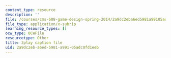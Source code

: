 ```yaml
---
content_type: resource
description: ''
file: /courses/cms-608-game-design-spring-2014/2a9dc2eba6ed5981a99105adc0fd1eeb_1506699.vtt
file_type: application/x-subrip
learning_resource_types: []
ocw_type: OCWFile
resourcetype: Other
title: 3play caption file
uid: 2a9dc2eb-a6ed-5981-a991-05adc0fd1eeb
---
```

